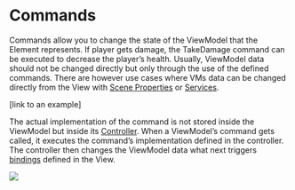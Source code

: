 # Commands

Commands allow you to change the state of the ViewModel that the Element represents. If player gets damage, the TakeDamage command can be executed to decrease the player’s health. Usually, ViewModel data should not be changed directly but only through the use of the defined commands. There are however use cases where VMs data can be changed directly from the View with [Scene Properties](pages/scene-properties.md) or [Services](/pages/services.md).

[link to an example]

The actual implementation of the command is not stored inside the ViewModel but inside its [Controller](controller.md). When a ViewModel’s command gets called, it executes the command’s implementation defined in the controller. The controller then changes the ViewModel data what next triggers [bindings](/pages/view-bindings.md) defined in the View.

![](https://dl.dropboxusercontent.com/u/75445779/uFrame_wiki/uFrame_MVVM_flow.png)

